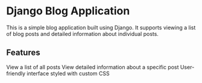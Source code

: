 # Django Blog Application
This is a simple blog application built using Django. It supports viewing a list of blog posts and detailed information about individual posts.

## Features
View a list of all posts
View detailed information about a specific post
User-friendly interface styled with custom CSS
